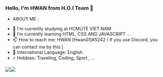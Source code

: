 ### Hello, I'm HWAN from  H.O.I Team 👋

* ABOUT ME :

- 🔭 I'm currently studying at HCMUTE VIET NAM
- 🌱 I’m currently learning HTML, CSS AND JAVASCRIPT ...
- 📫 How to reach me: HWAN [Hwan01]#5242 ( If you use Discord, you can contact me by this )
- 🔷 International Language: English
- ⚡ Hobbies: Traveling, Coding, Sport , ...

<img src="https://github-readme-stats.vercel.app/api?username=hlam812003&show_icons=true&theme=radical"><img src="https://github-readme-stats.vercel.app/api/top-langs/?username=hlam812003&layout=compact&theme=radical"> 

